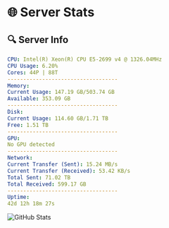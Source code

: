 # 🌐 Server Stats
## 🔍 Server Info
```yaml
CPU: Intel(R) Xeon(R) CPU E5-2699 v4 @ 1326.04MHz
CPU Usage: 6.20%
Cores: 44P | 88T
-----------------------------------
Memory:
Current Usage: 147.19 GB/503.74 GB
Available: 353.09 GB
-----------------------------------
Disk:
Current Usage: 114.60 GB/1.71 TB
Free: 1.51 TB
-----------------------------------
GPU:
No GPU detected
-----------------------------------
Network:
Current Transfer (Sent): 15.24 MB/s
Current Transfer (Received): 53.42 KB/s
Total Sent: 71.02 TB
Total Received: 599.17 GB
-----------------------------------
Uptime:
42d 12h 18m 27s
```
![GitHub Stats](https://img.shields.io/badge/Updated-2025-04-19_09:41:16-blue)